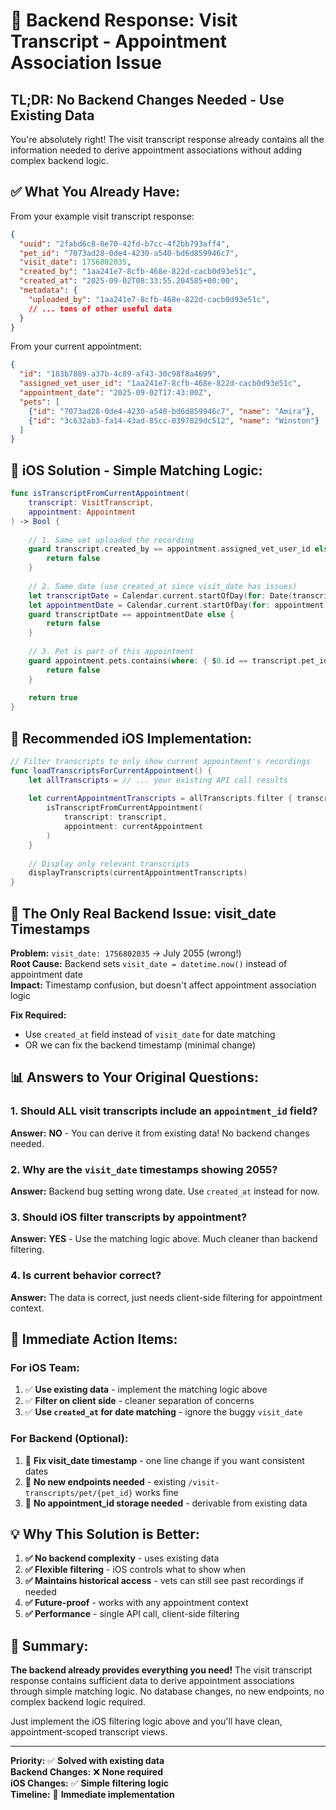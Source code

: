 # 🚨 Backend Response: Visit Transcript - Appointment Association Issue

## **TL;DR: No Backend Changes Needed - Use Existing Data**

You're absolutely right! The visit transcript response already contains all the information needed to derive appointment associations without adding complex backend logic.

## **✅ What You Already Have:**

From your example visit transcript response:
```json
{
  "uuid": "2fabd6c8-8e70-42fd-b7cc-4f2bb793aff4",
  "pet_id": "7073ad28-0de4-4230-a540-bd6d859946c7",
  "visit_date": 1756802035,
  "created_by": "1aa241e7-8cfb-468e-822d-cacb0d93e51c",
  "created_at": "2025-09-02T08:33:55.204585+00:00",
  "metadata": {
    "uploaded_by": "1aa241e7-8cfb-468e-822d-cacb0d93e51c",
    // ... tons of other useful data
  }
}
```

From your current appointment:
```json
{
  "id": "183b7889-a37b-4c89-af43-30c98f8a4699",
  "assigned_vet_user_id": "1aa241e7-8cfb-468e-822d-cacb0d93e51c",
  "appointment_date": "2025-09-02T17:43:00Z",
  "pets": [
    {"id": "7073ad28-0de4-4230-a540-bd6d859946c7", "name": "Amira"},
    {"id": "3c632ab3-fa14-43ad-85cc-0397829dc512", "name": "Winston"}
  ]
}
```

## **📱 iOS Solution - Simple Matching Logic:**

```swift
func isTranscriptFromCurrentAppointment(
    transcript: VisitTranscript, 
    appointment: Appointment
) -> Bool {
    
    // 1. Same vet uploaded the recording
    guard transcript.created_by == appointment.assigned_vet_user_id else { 
        return false 
    }
    
    // 2. Same date (use created_at since visit_date has issues)
    let transcriptDate = Calendar.current.startOfDay(for: Date(transcript.created_at))
    let appointmentDate = Calendar.current.startOfDay(for: appointment.appointment_date)
    guard transcriptDate == appointmentDate else { 
        return false 
    }
    
    // 3. Pet is part of this appointment
    guard appointment.pets.contains(where: { $0.id == transcript.pet_id }) else { 
        return false 
    }
    
    return true
}
```

## **🔧 Recommended iOS Implementation:**

```swift
// Filter transcripts to only show current appointment's recordings
func loadTranscriptsForCurrentAppointment() {
    let allTranscripts = // ... your existing API call results
    
    let currentAppointmentTranscripts = allTranscripts.filter { transcript in
        isTranscriptFromCurrentAppointment(
            transcript: transcript, 
            appointment: currentAppointment
        )
    }
    
    // Display only relevant transcripts
    displayTranscripts(currentAppointmentTranscripts)
}
```

## **🐛 The Only Real Backend Issue: visit_date Timestamps**

**Problem:** `visit_date: 1756802035` → July 2055 (wrong!)  
**Root Cause:** Backend sets `visit_date = datetime.now()` instead of appointment date  
**Impact:** Timestamp confusion, but doesn't affect appointment association logic

**Fix Required:** 
- Use `created_at` field instead of `visit_date` for date matching
- OR we can fix the backend timestamp (minimal change)

## **📊 Answers to Your Original Questions:**

### **1. Should ALL visit transcripts include an `appointment_id` field?**
**Answer:** **NO** - You can derive it from existing data! No backend changes needed.

### **2. Why are the `visit_date` timestamps showing 2055?**
**Answer:** Backend bug setting wrong date. Use `created_at` instead for now.

### **3. Should iOS filter transcripts by appointment?**
**Answer:** **YES** - Use the matching logic above. Much cleaner than backend filtering.

### **4. Is current behavior correct?**
**Answer:** The data is correct, just needs client-side filtering for appointment context.

## **🎯 Immediate Action Items:**

### **For iOS Team:**
1. ✅ **Use existing data** - implement the matching logic above
2. ✅ **Filter on client side** - cleaner separation of concerns  
3. ✅ **Use `created_at` for date matching** - ignore the buggy `visit_date`

### **For Backend (Optional):**
1. 🔧 **Fix visit_date timestamp** - one line change if you want consistent dates
2. 🚫 **No new endpoints needed** - existing `/visit-transcripts/pet/{pet_id}` works fine
3. 🚫 **No appointment_id storage needed** - derivable from existing data

## **💡 Why This Solution is Better:**

1. **✅ No backend complexity** - uses existing data
2. **✅ Flexible filtering** - iOS controls what to show when
3. **✅ Maintains historical access** - vets can still see past recordings if needed
4. **✅ Future-proof** - works with any appointment context
5. **✅ Performance** - single API call, client-side filtering

## **🚀 Summary:**

**The backend already provides everything you need!** The visit transcript response contains sufficient data to derive appointment associations through simple matching logic. No database changes, no new endpoints, no complex backend logic required.

Just implement the iOS filtering logic above and you'll have clean, appointment-scoped transcript views.

---

**Priority:** ✅ **Solved with existing data**  
**Backend Changes:** ❌ **None required**  
**iOS Changes:** ✅ **Simple filtering logic**  
**Timeline:** 🚀 **Immediate implementation**
